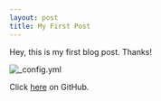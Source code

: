 ```yaml
---
layout: post
title: My First Post
---
```


Hey, this is my first blog post. Thanks!

![_config.yml](/images/config.png)

Click [here](https://github.com/barryclark/jekyll-now) on GitHub.
